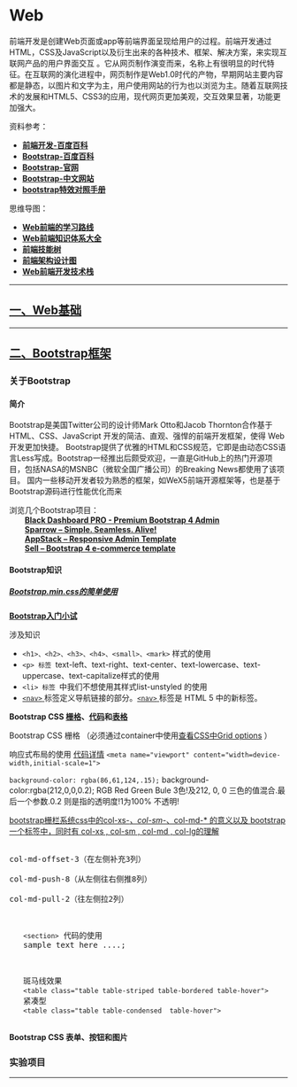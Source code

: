 # Web
前端开发是创建Web页面或app等前端界面呈现给用户的过程。前端开发通过HTML，CSS及JavaScript以及衍生出来的各种技术、框架、解决方案，来实现互联网产品的用户界面交互 。它从网页制作演变而来，名称上有很明显的时代特征。在互联网的演化进程中，网页制作是Web1.0时代的产物，早期网站主要内容都是静态，以图片和文字为主，用户使用网站的行为也以浏览为主。随着互联网技术的发展和HTML5、CSS3的应用，现代网页更加美观，交互效果显著，功能更加强大。    

资料参考：   

- [**前端开发-百度百科**](https://baike.baidu.com/item/%E5%89%8D%E7%AB%AF%E5%BC%80%E5%8F%91)     
- [**Bootstrap-百度百科**](https://baike.baidu.com/item/Bootstrap/8301528?fr=aladdin)   
- [**Bootstrap-官网**](https://getbootstrap.com/)   
- [**Bootstrap-中文网站**](http://www.bootcss.com/)
- [**bootstrap特效对照手册**](http://www.jqhtml.com/bootstraps-syntaxhigh/index.html)

思维导图：  

- [**Web前端的学习路线**](https://www.processon.com/view/57d285f2e4b08cbf6ce0bc68?fromnew=1)  
- [**Web前端知识体系大全**](https://www.processon.com/view/55cd5dc1e4b0fa8cc660051c?fromnew=1)   
- [**前端技能树**](https://www.processon.com/view/571c58a1e4b049474ccbf16c?fromnew=1)    
- [**前端架构设计图**](https://www.processon.com/view/5abda16ee4b007d25128c98e?fromnew=1)    
- [**Web前端开发技术栈**](https://www.processon.com/view/58a8fd87e4b0ebc4ceadbe1d?fromnew=1)


---

## [一、Web基础]()


---

## [二、Bootstrap框架]()

### 关于Bootstrap

#### 简介
Bootstrap是美国Twitter公司的设计师Mark Otto和Jacob Thornton合作基于HTML、CSS、JavaScript 开发的简洁、直观、强悍的前端开发框架，使得 Web 开发更加快捷。  Bootstrap提供了优雅的HTML和CSS规范，它即是由动态CSS语言Less写成。Bootstrap一经推出后颇受欢迎，一直是GitHub上的热门开源项目，包括NASA的MSNBC（微软全国广播公司）的Breaking News都使用了该项目。 国内一些移动开发者较为熟悉的框架，如WeX5前端开源框架等，也是基于Bootstrap源码进行性能优化而来

浏览几个Bootstrap项目：    
&emsp;&emsp;[**Black Dashboard PRO - Premium Bootstrap 4 Admin**](http://themes.getbootstrap.com/preview/?theme_id=8214&show_new=)       
&emsp;&emsp;[**Sparrow – Simple. Seamless. Alive!**](http://themes.getbootstrap.com/preview/?theme_id=7284&show_new=)    
 &emsp;&emsp;[**AppStack – Responsive Admin Template**](http://themes.getbootstrap.com/preview/?theme_id=8381&show_new=)    
&emsp;&emsp;[**Sell – Bootstrap 4 e-commerce template**](http://themes.getbootstrap.com/preview/?theme_id=5824&show_new=)        
   

#### Bootstrap知识

##### [Bootstrap.min.css的简单使用]()

[**Bootstrap入门小试**]() 
  
涉及知识    

-  `<h1>、<h2>、<h3>、<h4>、<small>、<mark>` 样式的使用    
- `<p> 标签 `text-left、text-right、text-center、text-lowercase、text-uppercase、text-capitalize样式的使用   
- `<li> 标签 `中我们不想使用其样式list-unstyled 的使用
- [`<nav>` ](http://www.w3school.com.cn/tags/tag_nav.asp) 标签定义导航链接的部分。[`<nav>` ](http://www.w3school.com.cn/tags/tag_nav.asp)标签是 HTML 5 中的新标签。



**Bootstrap CSS [栅格]()、[代码]()和[表格]()**   

Bootstrap CSS 栅格  （必须通过container中使用[查看CSS中Grid options](https://getbootstrap.com/docs/3.3/css/)    ）   

响应式布局的使用 [代码详情](https://blog.csdn.net/u012402190/article/details/70172371)
```<meta name="viewport" content="width=device-width,initial-scale=1">```

```background-color: rgba(86,61,124,.15);```
background-color:rgba(212,0,0,0.2); RGB Red Green Bule 3色!及212, 0, 0 三色的值混合.最后一个参数.0.2 则是指的透明度!1为100% 不透明!

[bootstrap栅栏系统css中的col-xs-*、col-sm-*、col-md-* 的意义以及 bootstrap一个标签中，同时有 col-xs , col-sm , col-md , col-lg的理解](https://www.cnblogs.com/sdusrz/p/7170564.html)

 

<pre>

col-md-offset-3（在左侧补充3列）   

col-md-push-8（从左侧往右侧推8列）       

col-md-pull-2（往左侧拉2列）

</pre>
 

<pre>

   <code>&lt;section&gt;</code> 代码的使用   
   sample text here ....;  

</pre>

<pre>

   斑马线效果
   <code>&lt;table class="table table-striped table-bordered table-hover"&gt;</code>
   紧凑型
   <code>&lt;table class="table table-condensed  table-hover"&gt;</code>

</pre>
**Bootstrap CSS 表单、按钮和图片**

### 实验项目
----


